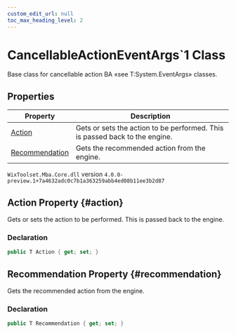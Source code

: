 ```yaml
---
custom_edit_url: null
toc_max_heading_level: 2
---
```

# CancellableActionEventArgs`1 Class
Base class for cancellable action BA «see T:System.EventArgs» classes.
## Properties
| Property | Description |
| ------ | ----------- |
| [Action](#action) | Gets or sets the action to be performed. This is passed back to the engine. |
| [Recommendation](#recommendation) | Gets the recommended action from the engine. |
`WixToolset.Mba.Core.dll` version `4.0.0-preview.1+7a4632adc0c7b1a363259abb4ed08b11ee3b2d87`
## Action Property {#action}
Gets or sets the action to be performed. This is passed back to the engine.
### Declaration
```cs
public T Action { get; set; } 
```
## Recommendation Property {#recommendation}
Gets the recommended action from the engine.
### Declaration
```cs
public T Recommendation { get; set; } 
```

